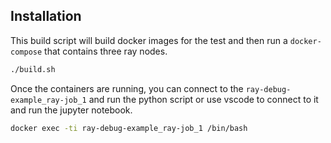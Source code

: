 ## Installation

This build script will build docker images for the test and then run a `docker-compose` that contains three ray nodes.

```bash
./build.sh
```

Once the containers are running, you can connect to the `ray-debug-example_ray-job_1` and run the python script or use vscode to connect to it and run the jupyter notebook.

```bash
docker exec -ti ray-debug-example_ray-job_1 /bin/bash
```
